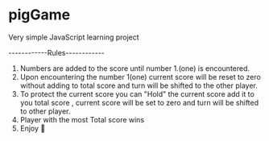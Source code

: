 # pigGame
Very simple JavaScript learning project

------------Rules------------
1. Numbers are added to the score until number 1.(one) is encountered.
2. Upon encountering the number 1(one) current score will be reset to zero without adding to total score and turn will be shifted to the other player.
3. To protect the current score you can "Hold" the current score add it to you total score , current score will be set to zero and turn will be shifted to other player.
4. Player with the most Total score wins
5. Enjoy 🥳
